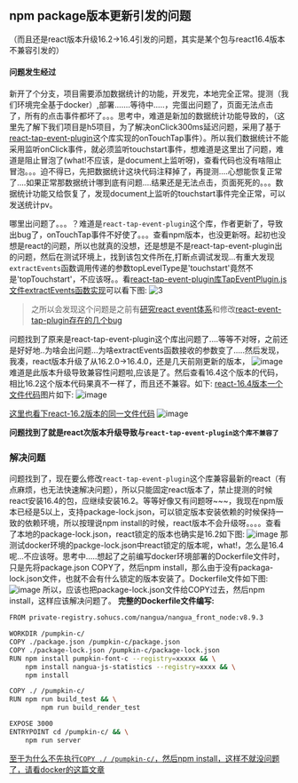 ## npm package版本更新引发的问题
（而且还是react版本升级16.2->16.4引发的问题，其实是某个包与react16.4版本不兼容引发的）

#### 问题发生经过
新开了个分支，项目需要添加数据统计的功能，开发完，本地完全正常。提测（我们环境完全基于docker）,部署.......等待中.....，完蛋出问题了，页面无法点击了，所有的点击事件都坏了。。。思考中，难道是新加的数据统计功能导致的，（这里先了解下我们项目是h5项目，为了解决onClick300ms延迟问题，采用了基于[react-tap-event-plugin](https://github.com/zilverline/react-tap-event-plugin)这个库实现的onTouchTap事件）。所以我们数据统计不能采用监听onClick事件，就必须监听touchstart事件，想难道是这里出了问题，难道是阻止冒泡了(what!不应该，是document上监听呀)，查看代码也没有啥阻止冒泡。。。迫不得已，先把数据统计这块代码注释掉了，再提测....心想能恢复正常了....如果正常那数据统计哪到底有问题....结果还是无法点击，页面死死的。。。数据统计功能又给恢复了，发现document上监听的touchstart事件完全正常，可以发送统计pv。

哪里出问题了。。。？难道是`react-tap-event-plugin`这个库，作者更新了，导致出bug了，onTouchTap事件不好使了。。。查看npm版本，也没更新呀。起初也没想是react的问题，所以也就真的没想，还是想是不是react-tap-event-plugin出的问题，然后在测试环境上，找到该包文件所在,打断点调试发现...有重大发现`extractEvents`函数调用传递的参数topLevelType是'touchstart'竟然不是'topTouchstart'，不应该呀。。看[react-tap-event-plugin库TapEventPlugin.js文件extractEvents函数实现](https://github.com/zilverline/react-tap-event-plugin/blob/master/src/TapEventPlugin.js)可以看下图:
![3](https://user-images.githubusercontent.com/13174560/40577030-8e099de4-6131-11e8-842d-b7e172e6368c.jpeg)
> 之所以会发现这个问题是之前有[研究react event体系](https://github.com/xuqinggang/blog/issues/2)和修改[react-event-tap-plugin存在的几个bug](https://github.com/xuqinggang/blog/issues/1)

问题找到了原来是react-tap-event-plugin这个库出问题了....等等不对呀，之前还是好好地..为啥会出问题...为啥extractEvents函数接收的参数变了.....然后发现，我凑，react版本升级了从16.2.0->16.4.0，还是几天前刚更新的版本，
![image](https://user-images.githubusercontent.com/13174560/40577113-afd2050a-6132-11e8-8342-fa4f693e8804.png)
难道是此版本升级导致兼容性问题啦,应该是了。然后查看16.4这个版本的代码，相比16.2这个版本代码果真不一样了，而且还不兼容。如下:
[react-16.4版本一个文件代码](https://github.com/facebook/react/blob/v16.4.0/packages/react-dom/src/events/SimpleEventPlugin.js)图片如下:
![image](https://user-images.githubusercontent.com/13174560/40577190-097f5390-6134-11e8-8703-deedead54775.png)

[这里也看下react-16.2版本的同一文件代码](https://github.com/facebook/react/blob/v16.2.0/packages/react-dom/src/events/SimpleEventPlugin.js)
![image](https://user-images.githubusercontent.com/13174560/40577234-df588e3c-6134-11e8-9728-88fbd3ad34af.png)

**问题找到了就是react次版本升级导致与`react-tap-event-plugin这个库不兼容了`**

### 解决问题
问题找到了，现在要么修改`react-tap-event-plugin`这个库兼容最新的react（有点麻烦，也无法快速解决问题），所以只能固定react版本了，禁止提测的时候react安装16.4的包，应继续安装16.2。等等好像又有问题呀~~~，我现在npm版本已经是5以上，支持package-lock.json，可以锁定版本安装依赖的时候保持一致的依赖环境，所以按理说npm install的时候，react版本不会升级呀。。。。查看了本地的package-lock.json，react锁定的版本也确实是16.2如下图:
![image](https://user-images.githubusercontent.com/13174560/40584236-02b31708-61d0-11e8-9477-589ddf99f86d.png)
那测试docker环境的packge-lock.json中react锁定的版本呢，what!，怎么是16.4呢...不应该呀。思考中.....想起了之前编写docker环境部署的Dockerfile文件时，只是先将package.json COPY了，然后npm install，那么由于没有packaga-lock.json文件，也就不会有什么锁定的版本安装了。Dockerfile文件如下图:
![image](https://user-images.githubusercontent.com/13174560/40584285-ef251ea6-61d0-11e8-82bc-c2da561fc264.png)
所以，应该也把package-lock.json文件给COPY过去，然后npm install，这样应该解决问题了。
**完整的Dockerfile文件编写:**
```sh
FROM private-registry.sohucs.com/nangua/nangua_front_node:v8.9.3

WORKDIR /pumpkin-c/
COPY ./package.json /pumpkin-c/package.json
COPY ./package-lock.json /pumpkin-c/package-lock.json
RUN npm install pumpkin-font-c --registry=xxxxx && \
    npm install nangua-js-statistics --registry=xxxx && \
    npm install

COPY ./ /pumpkin-c/
RUN npm run build_test && \
        npm run build_render_test

EXPOSE 3000
ENTRYPOINT cd /pumpkin-c/ && \
    npm run server
```
[至于为什么不先执行`COPY ./ /pumpkin-c/`，然后npm install，这样不就没问题了，请看docker的这篇文章](https://github.com/xuqinggang/blog/issues/7)
